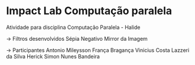 # Impact Lab Computação paralela

Atividade para disciplina Computação Paralela - Halide

-> Filtros desenvolvidos
Sépia
Negativo
Mirror da Imagem

-> Participantes
Antonio Mileysson França Bragança 
Vinicius Costa Lazzeri da Silva
Herick Simon Nunes Bandeira

